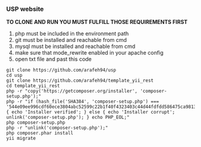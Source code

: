 ### USP website

**TO CLONE AND RUN YOU MUST FULFILL THOSE REQUIREMENTS FIRST**  
1. php must be included in the environment path  
2. git must be installed and reachable from cmd  
3. mysql must be installed and reachable from cmd  
4. make sure that mode_rewrite enabled in your apache config  
5. open txt file and past this code  

```
git clone https://github.com/arafeh94/usp
cd usp
git clone https://github.com/arafeh94/template_yii_rest
cd template_yii_rest
php -r "copy('https://getcomposer.org/installer', 'composer-setup.php');"
php -r "if (hash_file('SHA384', 'composer-setup.php') === '544e09ee996cdf60ece3804abc52599c22b1f40f4323403c44d44fdfdd586475ca9813a858088ffbc1f233e9b180f061') { echo 'Installer verified'; } else { echo 'Installer corrupt'; unlink('composer-setup.php'); } echo PHP_EOL;"
php composer-setup.php
php -r "unlink('composer-setup.php');"
php composer.phar install
yii migrate
```

